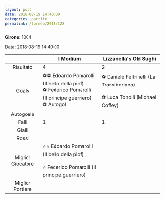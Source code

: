 ```yaml
---
layout: post
date: 2018-08-19 14:40:00
categories: partite
permalink: /torneo/2018/128
---
```

**Girone**: 1004

Data: 2018-08-19 14:40:00

| | I Modium | Lizzanella's Old Sughi |
|:-----:|-----|-----|
Risultato|4|2
Goals|⚽⚽ Edoardo Pomarolli (Il bello della piof)<br/>⚽ Federico Pomarolli (Il principe guerriero)<br/>⚽   Autogol|⚽ Daniele Feltrinelli (La Transiberiana)<br/><br/>⚽ Luca Tonolli (Michael Coffey)<br/>
Autogoals||
Falli|1|1
Gialli||
Rossi||
Miglior Giocatore|⭐⭐ Edoardo Pomarolli (Il bello della piof)<br/><br/>⭐ Federico Pomarolli (Il principe guerriero)<br/>|
Miglior Portiere||